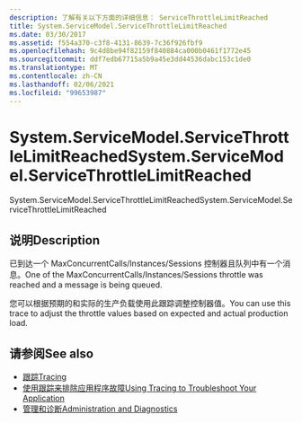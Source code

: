 ```yaml
---
description: 了解有关以下方面的详细信息： ServiceThrottleLimitReached
title: System.ServiceModel.ServiceThrottleLimitReached
ms.date: 03/30/2017
ms.assetid: f554a370-c3f8-4131-8639-7c36f926fbf9
ms.openlocfilehash: 9c4d8be94f82159f840884ca000b0461f1772e45
ms.sourcegitcommit: ddf7edb67715a5b9a45e3dd44536dabc153c1de0
ms.translationtype: MT
ms.contentlocale: zh-CN
ms.lasthandoff: 02/06/2021
ms.locfileid: "99653987"
---
```

# <a name="systemservicemodelservicethrottlelimitreached"></a><span data-ttu-id="646b0-103">System.ServiceModel.ServiceThrottleLimitReached</span><span class="sxs-lookup"><span data-stu-id="646b0-103">System.ServiceModel.ServiceThrottleLimitReached</span></span>

<span data-ttu-id="646b0-104">System.ServiceModel.ServiceThrottleLimitReached</span><span class="sxs-lookup"><span data-stu-id="646b0-104">System.ServiceModel.ServiceThrottleLimitReached</span></span>  
  
## <a name="description"></a><span data-ttu-id="646b0-105">说明</span><span class="sxs-lookup"><span data-stu-id="646b0-105">Description</span></span>  

 <span data-ttu-id="646b0-106">已到达一个 MaxConcurrentCalls/Instances/Sessions 控制器且队列中有一个消息。</span><span class="sxs-lookup"><span data-stu-id="646b0-106">One of the MaxConcurrentCalls/Instances/Sessions throttle was reached and a message is being queued.</span></span>  
  
 <span data-ttu-id="646b0-107">您可以根据预期的和实际的生产负载使用此跟踪调整控制器值。</span><span class="sxs-lookup"><span data-stu-id="646b0-107">You can use this trace to adjust the throttle values based on expected and actual production load.</span></span>  
  
## <a name="see-also"></a><span data-ttu-id="646b0-108">请参阅</span><span class="sxs-lookup"><span data-stu-id="646b0-108">See also</span></span>

- [<span data-ttu-id="646b0-109">跟踪</span><span class="sxs-lookup"><span data-stu-id="646b0-109">Tracing</span></span>](index.md)
- [<span data-ttu-id="646b0-110">使用跟踪来排除应用程序故障</span><span class="sxs-lookup"><span data-stu-id="646b0-110">Using Tracing to Troubleshoot Your Application</span></span>](using-tracing-to-troubleshoot-your-application.md)
- [<span data-ttu-id="646b0-111">管理和诊断</span><span class="sxs-lookup"><span data-stu-id="646b0-111">Administration and Diagnostics</span></span>](../index.md)
